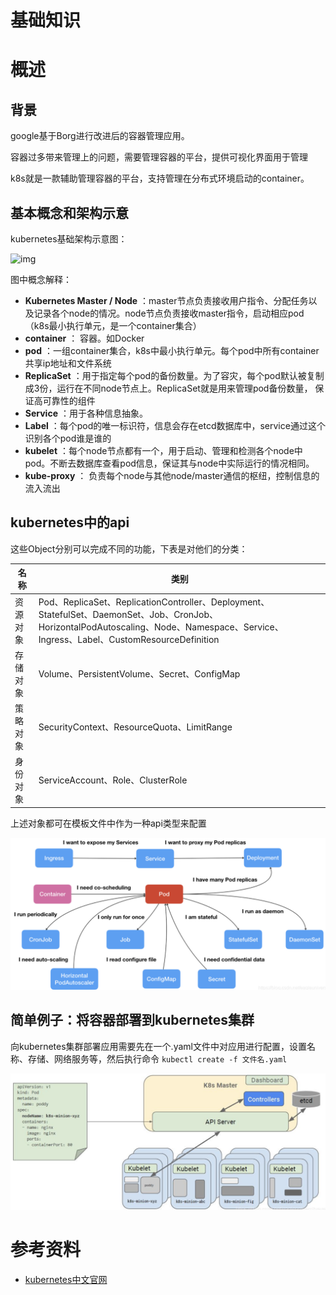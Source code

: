 # 基础知识







# 概述

## 背景

google基于Borg进行改进后的容器管理应用。

容器过多带来管理上的问题，需要管理容器的平台，提供可视化界面用于管理

k8s就是一款辅助管理容器的平台，支持管理在分布式环境启动的container。



## 基本概念和架构示意

kubernetes基础架构示意图：

![img](https://img-blog.csdn.net/20180914140524239?watermark/2/text/aHR0cHM6Ly9ibG9nLmNzZG4ubmV0L3dlaXhpbl8zODA3MDU2MQ==/font/5a6L5L2T/fontsize/400/fill/I0JBQkFCMA==/dissolve/70)



图中概念解释：

-  **Kubernetes Master / Node** ：master节点负责接收用户指令、分配任务以及记录各个node的情况。node节点负责接收master指令，启动相应pod（k8s最小执行单元，是一个container集合）
-  **container** ： 容器。如Docker
-  **pod** ：一组container集合，k8s中最小执行单元。每个pod中所有container共享ip地址和文件系统
-  **ReplicaSet** ：用于指定每个pod的备份数量。为了容灾，每个pod默认被复制成3份，运行在不同node节点上。ReplicaSet就是用来管理pod备份数量， 保证高可靠性的组件
-  **Service** ：用于各种信息抽象。
-  **Label** ：每个pod的唯一标识符，信息会存在etcd数据库中，service通过这个识别各个pod谁是谁的
-  **kubelet** ：每个node节点都有一个，用于启动、管理和检测各个node中pod。不断去数据库查看pod信息，保证其与node中实际运行的情况相同。
-  **kube-proxy** ： 负责每个node与其他node/master通信的枢纽，控制信息的流入流出



## kubernetes中的api

这些Object分别可以完成不同的功能，下表是对他们的分类：

| 名称     | 类别                                                         |
| -------- | ------------------------------------------------------------ |
| 资源对象 | Pod、ReplicaSet、ReplicationController、Deployment、StatefulSet、DaemonSet、Job、CronJob、HorizontalPodAutoscaling、Node、Namespace、Service、Ingress、Label、CustomResourceDefinition |
| 存储对象 | Volume、PersistentVolume、Secret、ConfigMap                  |
| 策略对象 | SecurityContext、ResourceQuota、LimitRange                   |
| 身份对象 | ServiceAccount、Role、ClusterRole                            |

上述对象都可在模板文件中作为一种api类型来配置



![image-20211003122128083](kubernetes.assets/image-20211003122128083.png)



## 简单例子：将容器部署到kubernetes集群

向kubernetes集群部署应用需要先在一个.yaml文件中对应用进行配置，设置名称、存储、网络服务等，然后执行命令 `kubectl create -f 文件名.yaml` 



![image-20211003122101617](kubernetes.assets/image-20211003122101617.png)















# 参考资料

-  [kubernetes中文官网](https://kubernetes.io/zh/docs/tutorials/kubernetes-basics/) 




